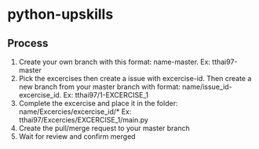 # python-upskills
## Process
1. Create your own branch with this format: name-master. Ex: tthai97-master
2. Pick the excercises then create a issue with excercise-id. Then create a new branch from your master branch with format: name/issue_id-excercise_id. Ex: tthai97/1-EXCERCISE_1
3. Complete the excercise and place it in the folder: name/Excercies/excercise_id/*
Ex: tthai97/Excercies/EXCERCISE_1/main.py
4. Create the pull/merge request to your master branch
5. Wait for review and confirm merged
